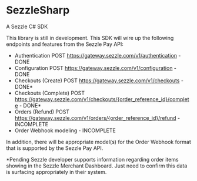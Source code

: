 # SezzleSharp
A Sezzle C# SDK

This library is still in development. This SDK will wire up the following endpoints and features from the Sezzle Pay API:

* Authentication POST https://gateway.sezzle.com/v1/authentication - DONE
* Configuration POST https://gateway.sezzle.com/v1/configuration - DONE
* Checkouts (Create) POST https://gateway.sezzle.com/v1/checkouts - DONE*
* Checkouts (Complete) POST https://gateway.sezzle.com/v1/checkouts/{order_reference_id}/complete - DONE*
* Orders (Refund) POST https://gateway.sezzle.com/v1/orders/{order_reference_id}/refund - INCOMPLETE
* Order Webhook modeling - INCOMPLETE

In addition, there will be appropriate model(s) for the Order Webhook format that is supported by the Sezzle Pay API. 

*Pending Sezzle developer supports information regarding order items showing in the Sezzle Merchant Dashboard. Just need to confirm this data is surfacing appropriately in their system.
